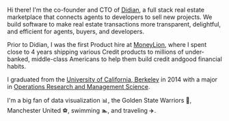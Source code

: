 Hi there! I'm the co-founder and CTO of [Didian](https://www.mydidian.com), a full stack real estate marketplace that connects agents to developers to sell new projects. We build software to make real estate transactions more transparent, delightful, and efficient for agents, buyers, and developers.

Prior to Didian, I was the first Product hire at [MoneyLion](https://www.moneylion.com), where I spent close to 4 years shipping various Credit products to millions of under-banked, middle-class Americans to help them build credit andgood financial habits. 

I graduated from the [University of California, Berkeley](https://www.berkeley.edu) in 2014 with a major in [Operations Research and Management Science](https://www.ieor.berkeley.edu).

I'm a big fan of data visualization 📊, the Golden State Warriors 🏀, Manchester United ⚽, swimming 🏊, and traveling ✈️.  



